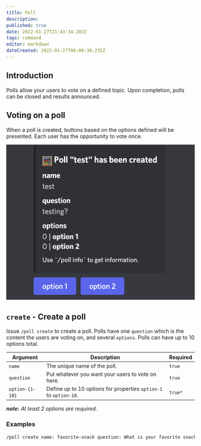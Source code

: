 ```yaml
---
title: Poll
description: 
published: true
date: 2022-01-27T21:43:34.202Z
tags: command
editor: markdown
dateCreated: 2022-01-27T06:00:30.235Z
---
```


## Introduction

Polls allow your users to vote on a defined topic. Upon completion, polls can be closed and results announced.

## Voting on a poll

When a poll is created, buttons based on the options defined will be presented. Each user has the opportunity to vote once. 

![screen_shot_2022-01-27_at_1.41.31_pm.png=25%x](/screen_shot_2022-01-27_at_1.41.31_pm.png)

## `create` - Create a poll

Issue `/poll create` to create a poll. Polls have one `question` which is the content the users are voting on, and several `options`. Polls can have up to 10 options total.


| Argument | Description | Required |
|----------|-------------|----------|
| `name` | The unique name of the poll. | `true` |
| `question` | Put whatever you want your users to vote on here. | `true` |
| `option-{1-10}` | Define up to 10 options for properties `option-1` to `option-10`. | `true*` |

***note:** At least 2 options are required.*

### Examples

``` bash
/poll create name: favorite-snack question: What is your favorite snack? option-1: chips option-2: ice cream
```


